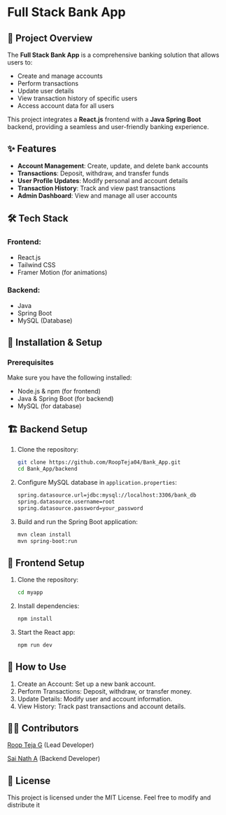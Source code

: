 # Full Stack Bank App

## 📌 Project Overview
The **Full Stack Bank App** is a comprehensive banking solution that allows users to:
- Create and manage accounts
- Perform transactions
- Update user details
- View transaction history of specific users
- Access account data for all users

This project integrates a **React.js** frontend with a **Java Spring Boot** backend, providing a seamless and user-friendly banking experience.

## ✨ Features
- **Account Management**: Create, update, and delete bank accounts
- **Transactions**: Deposit, withdraw, and transfer funds
- **User Profile Updates**: Modify personal and account details
- **Transaction History**: Track and view past transactions
- **Admin Dashboard**: View and manage all user accounts

## 🛠️ Tech Stack
### Frontend:
- React.js
- Tailwind CSS
- Framer Motion (for animations)

### Backend:
- Java
- Spring Boot
- MySQL (Database)

## 🚀 Installation & Setup
### Prerequisites
Make sure you have the following installed:
- Node.js & npm (for frontend)
- Java & Spring Boot (for backend)
- MySQL (for database)

## 🏗️ Backend Setup
1. Clone the repository:
   ```sh
   git clone https://github.com/RoopTeja04/Bank_App.git
   cd Bank_App/backend
2. Configure MySQL database in `application.properties`:
    ```sh
    spring.datasource.url=jdbc:mysql://localhost:3306/bank_db
    spring.datasource.username=root
    spring.datasource.password=your_password
3. Build and run the Spring Boot application:
    ```sh
    mvn clean install
    mvn spring-boot:run

## 🎨 Frontend Setup
1. Clone the repository:
    ```sh
    cd myapp
2. Install dependencies:
    ```sh
    npm install
3. Start the React app:
    ```sh
    npm run dev 

## 📖 How to Use

1. Create an Account: Set up a new bank account.
2. Perform Transactions: Deposit, withdraw, or transfer money.
3. Update Details: Modify user and account information.
4. View History: Track past transactions and account details.

## 👨‍💻 Contributors

[Roop Teja G](https://github.com/RoopTeja04) (Lead Developer)

[Sai Nath A](https://github.com/Sainath8688) (Backend Developer)

## 📜 License

This project is licensed under the MIT License. Feel free to modify and distribute it